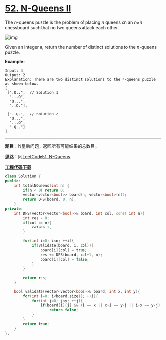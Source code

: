 # [52. N-Queens II](https://leetcode.com/problems/n-queens-ii/)

The *n*-queens puzzle is the problem of placing *n* queens on an *n*×*n* chessboard such that no two queens attack each other.

![img](https://assets.leetcode.com/uploads/2018/10/12/8-queens.png)

Given an integer *n*, return the number of distinct solutions to the *n*-queens puzzle.

**Example:**

```
Input: 4
Output: 2
Explanation: There are two distinct solutions to the 4-queens puzzle as shown below.
[
 [".Q..",  // Solution 1
  "...Q",
  "Q...",
  "..Q."],

 ["..Q.",  // Solution 2
  "Q...",
  "...Q",
  ".Q.."]
]
```

-----

**题目**：N皇后问题，返回所有可能结果的总数目。

**思路**：同[LeetCode51. N-Queens](https://blog.csdn.net/grllery/article/details/89889076).

[**工程代码下载**](https://github.com/shenkh/leetcode)

```cpp
class Solution {
public:
    int totalNQueens(int n) {
        if(n < 0) return 0;
        vector<vector<bool>> board(n, vector<bool>(n));
        return DFS(board, 0, n);
    }
private:
    int DFS(vector<vector<bool>>& board, int col, const int n){
        int res = 0;
        if(col == n){
            return 1;
        }
        
        for(int i=0; i<n; ++i){
            if(validate(board, i, col)){
                board[i][col] = true;
                res += DFS(board, col+1, n);
                board[i][col] = false;
            }
        }
        
        return res;
    }
    
    bool validate(vector<vector<bool>>& board, int x, int y){
        for(int i=0; i<board.size(); ++i){
            for(int j=0; j<y; ++j){
                if(board[i][j] && (i == x || x-i == y-j || i-x == y-j))
                    return false;
            }
        }
        return true;
    }
};
```

